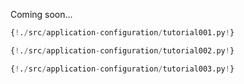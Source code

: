 Coming soon...

```Python
{!./src/application-configuration/tutorial001.py!}
```

```Python
{!./src/application-configuration/tutorial002.py!}
```

```Python
{!./src/application-configuration/tutorial003.py!}
```
